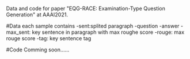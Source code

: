 Data and code for paper "EQG-RACE: Examination-Type Question Generation" at AAAI2021.

#Data
each sample contains
-sent:splited paragraph
-question
-answer
-max_sent: key sentence in paragraph with max roughe score
-rouge: max rouge score
-tag: key sentence tag


#Code 
Comming soon......
